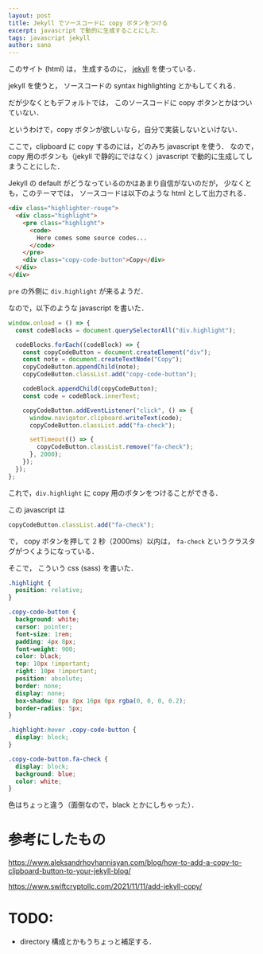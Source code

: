```yaml
---
layout: post
title: Jekyll でソースコードに copy ボタンをつける
excerpt: javascript で動的に生成することにした．
tags: javascript jekyll
author: sano
---
```


このサイト (html) は，
生成するのに，
[jekyll](https://jekyllrb.com/) を使っている．

jekyll を使うと，
ソースコードの syntax highlighting とかもしてくれる．

だが少なくともデフォルトでは，
このソースコードに copy ボタンとかはついていない．

というわけで，copy ボタンが欲しいなら，自分で実装しないといけない．

ここで，clipboard に copy するのには，どのみち javascript を使う．
なので，copy 用のボタンも（jekyll で静的にではなく）javascript で動的に生成してしまうことにした．

Jekyll の default がどうなっているのかはあまり自信がないのだが，
少なくとも，このテーマでは，
ソースコードは以下のような html として出力される．

```html
<div class="highlighter-rouge">
  <div class="highlight">
    <pre class="highlight">
      <code>
        Here comes some source codes...
      </code>
    </pre>
    <div class="copy-code-button">Copy</div>
  </div>
</div>
```

`pre` の外側に `div.highlight` が来るようだ．

なので，以下のような javascript を書いた．

```javascript
window.onload = () => {
  const codeBlocks = document.querySelectorAll("div.highlight");

  codeBlocks.forEach((codeBlock) => {
    const copyCodeButton = document.createElement("div");
    const note = document.createTextNode("Copy");
    copyCodeButton.appendChild(note);
    copyCodeButton.classList.add("copy-code-button");

    codeBlock.appendChild(copyCodeButton);
    const code = codeBlock.innerText;

    copyCodeButton.addEventListener("click", () => {
      window.navigator.clipboard.writeText(code);
      copyCodeButton.classList.add("fa-check");

      setTimeout(() => {
        copyCodeButton.classList.remove("fa-check");
      }, 2000);
    });
  });
};
```

これで，`div.highlight` に copy 用のボタンをつけることができる．

この javascript は

```javascript
copyCodeButton.classList.add("fa-check");
```

で，
copy ボタンを押して 2 秒（2000ms）以内は，
`fa-check` というクラスタグがつくようになっている．

そこで，
こういう css (sass) を書いた．

```css
.highlight {
  position: relative;
}

.copy-code-button {
  background: white;
  cursor: pointer;
  font-size: 1rem;
  padding: 4px 8px;
  font-weight: 900;
  color: black;
  top: 10px !important;
  right: 10px !important;
  position: absolute;
  border: none;
  display: none;
  box-shadow: 0px 8px 16px 0px rgba(0, 0, 0, 0.2);
  border-radius: 5px;
}

.highlight:hover .copy-code-button {
  display: block;
}

.copy-code-button.fa-check {
  display: block;
  background: blue;
  color: white;
}
```

色はちょっと違う（面倒なので，black とかにしちゃった）．

# 参考にしたもの

<https://www.aleksandrhovhannisyan.com/blog/how-to-add-a-copy-to-clipboard-button-to-your-jekyll-blog/>

<https://www.swiftcryptollc.com/2021/11/11/add-jekyll-copy/>

# TODO:

- directory 構成とかもうちょっと補足する．
